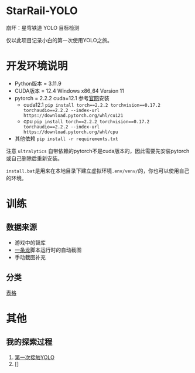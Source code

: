 # StarRail-YOLO

崩坏：星穹铁道 YOLO 目标检测

仅以此项目记录小白的第一次使用YOLO之旅。

# 开发环境说明

- Python版本 = 3.11.9
- CUDA版本 = 12.4 Windows x86_64 Version 11
- pytorch = 2.2.2 cuda=12.1 参考[官网](https://pytorch.org/get-started/locally/)安装
  - cuda12.1 `pip install torch==2.2.2 torchvision==0.17.2 torchaudio==2.2.2 --index-url https://download.pytorch.org/whl/cu121`
  - cpu `pip install torch==2.2.2 torchvision==0.17.2 torchaudio==2.2.2 --index-url https://download.pytorch.org/whl/cpu`
- 其他依赖 `pip install -r requirements.txt`

注意 `ultralytics` 自带依赖的pytorch不是cuda版本的，因此需要先安装pytorch或自己删除后重新安装。

`install.bat`是用来在本地目录下建立虚拟环境`.env/venv/`的，你也可以使用自己的环境。

# 训练

## 数据来源

- 游戏中的智库
- [一条龙](https://github.com/DoctorReid/StarRailOneDragon)脚本运行时的自动截图
- 手动截图补充

## 分类

[表格](labels.csv)

# 其他 

## 我的探索过程

1. [第一次接触YOLO](notebook/experiments/01-first-trial/first.ipynb)
2. []